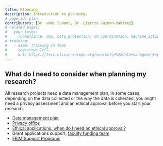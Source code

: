 ```yaml
---
title: Planning
description: Introduction to planning.
# page_id: plan
contributors: [Dr. Nami Sunami, Dr. Lizette Guzman-Ramirez]
# related_pages:
#   your_tasks:
#     [compliance, dmp, data_protection, dm_coordination, machine_actionability]
# training:
#   - name: Training in TeSS
#     registry: TeSS
#     url: https://tess.elixir-europe.org/search?q=%22data+management+planning%22#materials
---
```



<!-- ERIM focused information (begin) -->
## What do I need to consider when planning my research?
All research projects need a data management plan, in some cases, depending on the data collected or the way the data is collected, you might need a privacy assessment and an ethical approval before you start your research. 

- [Data management plan](dmp)
- [Privacy office <sup><i class="fa-solid fa-lock"></i></sup>](https://my.eur.nl/en/eur-employee/work-support/privacy/privacy-office) 
- [Ethical applications, when do I need an ethical approval?](ethics-tree) 
- Grant applications support, [faculty funding team](https://www.erim.eur.nl/research-support/funding/) 
- [ERIM Support Programs](https://www.erim.eur.nl/research-support/erim-support-programmes-esp/)

<!-- ERIM focused information (end) -->


